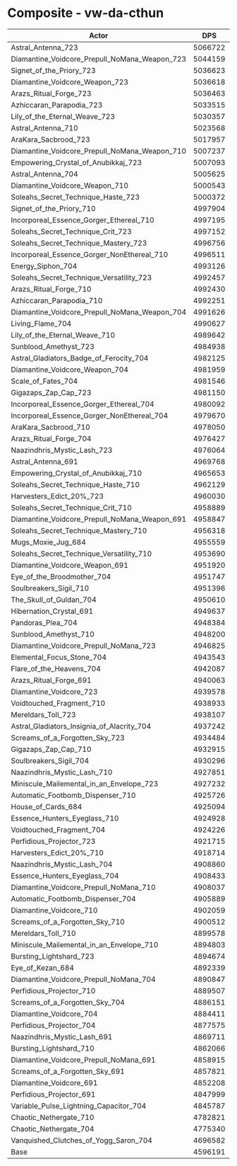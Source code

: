 # Composite - vw-da-cthun
| Actor | DPS | Increase |
|---|:---:|:---:|
|Astral_Antenna_723|5066722|10.24%|
|Diamantine_Voidcore_Prepull_NoMana_Weapon_723|5044159|9.75%|
|Signet_of_the_Priory_723|5036623|9.58%|
|Diamantine_Voidcore_Weapon_723|5036618|9.58%|
|Arazs_Ritual_Forge_723|5036463|9.58%|
|Azhiccaran_Parapodia_723|5033515|9.51%|
|Lily_of_the_Eternal_Weave_723|5030357|9.45%|
|Astral_Antenna_710|5023568|9.30%|
|AraKara_Sacbrood_723|5017957|9.18%|
|Diamantine_Voidcore_Prepull_NoMana_Weapon_710|5007237|8.94%|
|Empowering_Crystal_of_Anubikkaj_723|5007093|8.94%|
|Astral_Antenna_704|5005625|8.91%|
|Diamantine_Voidcore_Weapon_710|5000543|8.80%|
|Soleahs_Secret_Technique_Haste_723|5000372|8.79%|
|Signet_of_the_Priory_710|4997904|8.74%|
|Incorporeal_Essence_Gorger_Ethereal_710|4997195|8.72%|
|Soleahs_Secret_Technique_Crit_723|4997152|8.72%|
|Soleahs_Secret_Technique_Mastery_723|4996756|8.72%|
|Incorporeal_Essence_Gorger_NonEthereal_710|4996511|8.71%|
|Energy_Siphon_704|4993126|8.64%|
|Soleahs_Secret_Technique_Versatility_723|4992457|8.62%|
|Arazs_Ritual_Forge_710|4992430|8.62%|
|Azhiccaran_Parapodia_710|4992251|8.62%|
|Diamantine_Voidcore_Prepull_NoMana_Weapon_704|4991626|8.60%|
|Living_Flame_704|4990627|8.58%|
|Lily_of_the_Eternal_Weave_710|4989642|8.56%|
|Sunblood_Amethyst_723|4984938|8.46%|
|Astral_Gladiators_Badge_of_Ferocity_704|4982125|8.40%|
|Diamantine_Voidcore_Weapon_704|4981959|8.39%|
|Scale_of_Fates_704|4981546|8.38%|
|Gigazaps_Zap_Cap_723|4981150|8.38%|
|Incorporeal_Essence_Gorger_Ethereal_704|4980092|8.35%|
|Incorporeal_Essence_Gorger_NonEthereal_704|4979670|8.34%|
|AraKara_Sacbrood_710|4978050|8.31%|
|Arazs_Ritual_Forge_704|4976427|8.27%|
|Naazindhris_Mystic_Lash_723|4976064|8.26%|
|Astral_Antenna_691|4969768|8.13%|
|Empowering_Crystal_of_Anubikkaj_710|4965653|8.04%|
|Soleahs_Secret_Technique_Haste_710|4962129|7.96%|
|Harvesters_Edict_20%_723|4960030|7.92%|
|Soleahs_Secret_Technique_Crit_710|4958889|7.89%|
|Diamantine_Voidcore_Prepull_NoMana_Weapon_691|4958847|7.89%|
|Soleahs_Secret_Technique_Mastery_710|4956318|7.84%|
|Mugs_Moxie_Jug_684|4955559|7.82%|
|Soleahs_Secret_Technique_Versatility_710|4953690|7.78%|
|Diamantine_Voidcore_Weapon_691|4951920|7.74%|
|Eye_of_the_Broodmother_704|4951747|7.74%|
|Soulbreakers_Sigil_710|4951396|7.73%|
|The_Skull_of_Guldan_704|4950610|7.71%|
|Hibernation_Crystal_691|4949637|7.69%|
|Pandoras_Plea_704|4948384|7.66%|
|Sunblood_Amethyst_710|4948200|7.66%|
|Diamantine_Voidcore_Prepull_NoMana_723|4946825|7.63%|
|Elemental_Focus_Stone_704|4943543|7.56%|
|Flare_of_the_Heavens_704|4942087|7.53%|
|Arazs_Ritual_Forge_691|4940063|7.48%|
|Diamantine_Voidcore_723|4939578|7.47%|
|Voidtouched_Fragment_710|4938933|7.46%|
|Mereldars_Toll_723|4938107|7.44%|
|Astral_Gladiators_Insignia_of_Alacrity_704|4937242|7.42%|
|Screams_of_a_Forgotten_Sky_723|4934484|7.36%|
|Gigazaps_Zap_Cap_710|4932915|7.33%|
|Soulbreakers_Sigil_704|4930296|7.27%|
|Naazindhris_Mystic_Lash_710|4927851|7.22%|
|Miniscule_Mailemental_in_an_Envelope_723|4927232|7.20%|
|Automatic_Footbomb_Dispenser_710|4925726|7.17%|
|House_of_Cards_684|4925094|7.16%|
|Essence_Hunters_Eyeglass_710|4924928|7.15%|
|Voidtouched_Fragment_704|4924226|7.14%|
|Perfidious_Projector_723|4921715|7.08%|
|Harvesters_Edict_20%_710|4918714|7.02%|
|Naazindhris_Mystic_Lash_704|4908860|6.80%|
|Essence_Hunters_Eyeglass_704|4908433|6.79%|
|Diamantine_Voidcore_Prepull_NoMana_710|4908037|6.78%|
|Automatic_Footbomb_Dispenser_704|4905889|6.74%|
|Diamantine_Voidcore_710|4902059|6.65%|
|Screams_of_a_Forgotten_Sky_710|4900512|6.62%|
|Mereldars_Toll_710|4899578|6.60%|
|Miniscule_Mailemental_in_an_Envelope_710|4894803|6.50%|
|Bursting_Lightshard_723|4894674|6.49%|
|Eye_of_Kezan_684|4892339|6.44%|
|Diamantine_Voidcore_Prepull_NoMana_704|4890847|6.41%|
|Perfidious_Projector_710|4889507|6.38%|
|Screams_of_a_Forgotten_Sky_704|4886151|6.31%|
|Diamantine_Voidcore_704|4884411|6.27%|
|Perfidious_Projector_704|4877575|6.12%|
|Naazindhris_Mystic_Lash_691|4869711|5.95%|
|Bursting_Lightshard_710|4862066|5.78%|
|Diamantine_Voidcore_Prepull_NoMana_691|4858915|5.72%|
|Screams_of_a_Forgotten_Sky_691|4857821|5.69%|
|Diamantine_Voidcore_691|4852208|5.57%|
|Perfidious_Projector_691|4847999|5.48%|
|Variable_Pulse_Lightning_Capacitor_704|4845787|5.43%|
|Chaotic_Nethergate_710|4782821|4.06%|
|Chaotic_Nethergate_704|4775340|3.90%|
|Vanquished_Clutches_of_Yogg_Saron_704|4696582|2.18%|
|Base|4596191|0.00%|
